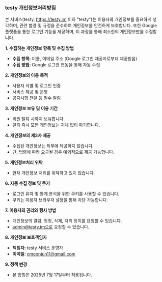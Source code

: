 ### testy 개인정보처리방침

본 서비스(testy, https://testy.im 이하 "testy")는 이용자의 개인정보를 중요하게 생각하며, 관련 법령 및 규정을 준수하여 개인정보를 안전하게 보호합니다. 또한 Google 플랫폼을 통한 로그인 기능을 제공하며, 이 과정을 통해 최소한의 개인정보만을 수집합니다.

**1. 수집하는 개인정보 항목 및 수집 방법**

- **수집 항목:** 이름, 이메일 주소 (Google 로그인 제공자로부터 제공받음)
- **수집 방법:** Google 로그인 연동을 통해 자동 수집

**2. 개인정보의 이용 목적**

- 사용자 식별 및 로그인 인증
- 서비스 제공 및 운영
- 공지사항 전달 등 필수 알림

**3. 개인정보 보유 및 이용 기간**

- 회원 탈퇴 시까지 보유합니다.
- 탈퇴 즉시 모든 개인정보는 지체 없이 파기합니다.

**4. 개인정보의 제3자 제공**

- 수집된 개인정보는 외부에 제공하지 않습니다.
- 단, 법령에 따라 요구될 경우 예외적으로 제공 가능합니다.

**5. 개인정보처리 위탁**

- 현재 개인정보 처리를 위탁하고 있지 않습니다.

**6. 자동 수집 정보 및 쿠키**

- 로그인 유지 및 통계 분석을 위한 쿠키를 사용할 수 있습니다.
- 쿠키는 이용자 브라우저 설정을 통해 차단 가능합니다.

**7. 이용자의 권리와 행사 방법**

- 개인정보의 열람, 정정, 삭제, 처리 정지를 요청할 수 있습니다.
- admin@testy.im으로 요청할 수 있습니다.

**8. 개인정보 보호책임자**

- **책임자:** testy 서비스 운영자
- **이메일:** cmoonjun11@gmail.com

**9. 정책 변경**

- 본 방침은 2025년 7월 17일부터 적용됩니다.
